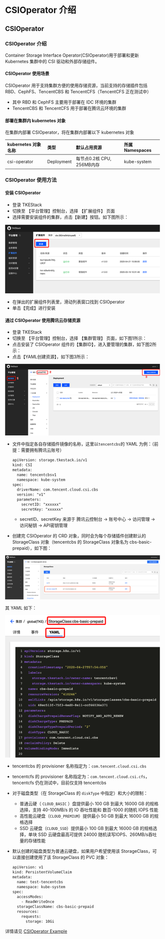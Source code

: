 # CSIOperator 介绍

## CSIOperator

### CSIOperator 介绍

Container Storage Interface Operator\(CSIOperator\)用于部署和更新 Kubernetes 集群中的 CSI 驱动和外部存储组件。

#### CSIOperator 使用场景

CSIOperator 用于支持集群方便的使用存储资源，当前支持的存储插件包括 RBD、CephFS、TencentCBS 和 TencentCFS（TencentCFS 正在测试中）

* 其中 RBD 和 CephFS 主要用于部署在 IDC 环境的集群
* TencentCBS 和 TencentCFS 用于部署在腾讯云环境的集群

#### 部署在集群内 kubernetes 对象

在集群内部署 CSIOperator，将在集群内部署以下 kubernetes 对象

| kubernetes 对象名称 | 类型 | 默认占用资源 | 所属 Namespaces |
| :--- | :--- | :--- | :--- |
| csi-operator | Deployment | 每节点0.2核 CPU, 256MB内存 | kube-system |

### CSIOperator 使用方法

#### 安装 CSIOperator

* 登录 TKEStack
* 切换至 【平台管理】控制台，选择 【扩展组件】 页面
* 选择需要安装组件的集群，点击【新建】按钮。如下图所示： 

![](../../../.gitbook/assets/image%20%2860%29.png)

* 在弹出的扩展组件列表里，滑动列表窗口找到 CSIOperator
* 单击【完成】进行安装

#### 通过 CSIOperator 使用腾讯云存储资源

* 登录 TKEStack
* 切换至 【平台管理】控制台，选择 【集群管理】 页面，如下图1所示：
* 点击安装了 CSIOperator 组件的【集群ID】，进入要管理的集群，如下图2所示：
* 点击【YAML创建资源】，如下图3所示：

![](../../../.gitbook/assets/image%20%28127%29.png)

* 文件中指定各自存储插件镜像的名称，这里以`tencentcbs`的 YAML 为例：（前提：需要拥有腾讯云账号）

  ```text
  apiVersion: storage.tkestack.io/v1
  kind: CSI
  metadata:
    name: tencentcbsv1
    namespace: kube-system
  spec:
    driverName: com.tencent.cloud.csi.cbs
    version: "v1"
    parameters:
      secretID: "xxxxxx"
      secretKey: "xxxxxx"
  ```

  * secretID、secretKey 来源于 腾讯云控制台 -&gt; 账号中心 -&gt; 访问管理 -&gt; 访问秘钥 -&gt; API密钥管理

* 创建完 CSIOperator 的 CRD 对象，同时会为每个存储插件创建默认的 StorageClass 对象（tencentcbs 的 StorageClass 对象名为 cbs-basic-prepaid），如下图：

![](../../../.gitbook/assets/image%20%28140%29.png)

其 YAML 如下：

![](../../../.gitbook/assets/image%20%28123%29.png)

* tencentcbs 的 provisioner 名称指定为：`com.tencent.cloud.csi.cbs`
* tencentcfs 的 provisioner 名称指定为：`com.tencent.cloud.csi.cfs`，tencentcfs 仍在测试中，目前仅支持 tencentcbs
* 对于磁盘类型（在 StorageClass 的 `diskType` 中指定）和大小的限制：
  * 普通云硬（ `CLOUD_BASIC` ）盘提供最小 100 GB 到最大 16000 GB 的规格选择，支持 40-100MB/s 的 IO 吞吐性能和 数百-1000 的随机 IOPS 性能
  * 高性能云硬盘（`CLOUD_PREMIUM`）提供最小 50 GB 到最大 16000 GB 的规格选择
  * SSD 云硬盘（`CLOUD_SSD`）提供最小 100 GB 到最大 16000 GB 的规格选择，单块 SSD 云硬盘最高可提供 24000 随机读写IOPS、260MB/s吞吐量的存储性能
* 默认创建的磁盘类型为普通云硬盘，如果用户希望使用该 StorageClass，可以直接创建使用了该 StorageClass 的 PVC 对象：

  ```text
  apiVersion: v1
  kind: PersistentVolumeClaim
  metadata:
    name: test-tencentcbs
    namespace: kube-system
  spec:
    accessModes:
      - ReadWriteOnce
    storageClassName: cbs-basic-prepaid
    resources:
      requests:
        storage: 10Gi
  ```

详情请见 [CSIOperator Example](https://github.com/tkestack/csi-operator/blob/master/examples)

